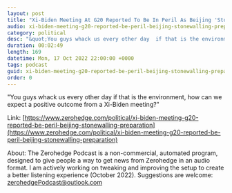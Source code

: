 ```yaml
---
layout: post
title: "Xi-Biden Meeting At G20 Reported To Be In Peril As Beijing 'Stonewalling' Preparation"
audio: xi-biden-meeting-g20-reported-be-peril-beijing-stonewalling-preparation-0
category: political
desc: "&quot;You guys whack us every other day  if that is the environment, how can we expect a positive outcome from a Xi-Biden meeting?&quot;"
duration: 00:02:49
length: 169
datetime: Mon, 17 Oct 2022 22:00:00 +0000
tags: podcast
guid: xi-biden-meeting-g20-reported-be-peril-beijing-stonewalling-preparation-0
order: 0
---
```

&quot;You guys whack us every other day  if that is the environment, how can we expect a positive outcome from a Xi-Biden meeting?&quot;

Link: [https://www.zerohedge.com/political/xi-biden-meeting-g20-reported-be-peril-beijing-stonewalling-preparation](https://www.zerohedge.com/political/xi-biden-meeting-g20-reported-be-peril-beijing-stonewalling-preparation)

About: The Zerohedge Podcast is a non-commercial, automated program, designed to give people a way to get news from Zerohedge in an audio format.  I am actively working on tweaking and improving the setup to create a better listening experience (October 2022).  Suggestions are welcome: [zerohedgePodcast@outlook.com](mailto:zerohedgePodcast@outlook.com)